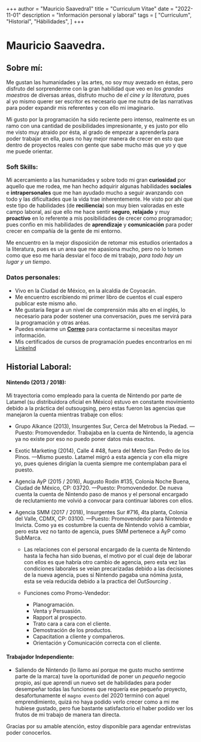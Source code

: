 +++
author = "Mauricio Saavedra1"
title = "Curriculum Vitae"
date = "2022-11-01"
description = "Información personal y laboral"
tags = [
    "Curriculum",
    "Historial",
    "Hábilidades",
]
+++

# Mauricio Saavedra.

## Sobre mí:
Me gustan las humanidades y las artes, no soy muy avezado en éstas, pero disfruto del sorprenderme con la gran habilidad que veo en *los grandes maestros* de diversas aréas, disfruto mucho de *el cine y la literatura*, pues al yo mismo querer ser escritor es necesario que me nutra de las narrativas para poder expandir mis referentes y con ello mi imaginario.

Mi gusto por la programación ha sido reciente pero intenso, realmente es un ramo con una cantidad de posibilidades impresionante, y es justo por ello me visto muy atraido por ésta, al grado de empezar a aprenderla para poder trabajar en ella, pues no hay mejor manera de crecer en esto que dentro de proyectos reales con gente que sabe mucho más que yo y que me puede orientar.

### Soft Skills:
Mi acercamiento a las humanidades y sobre todo mi gran **curiosidad** por aquello que me rodea, me han hecho adquirir algunas habilidades **sociales** e **intrapersonales** que me han ayudado mucho a seguir avanzando con todo y las dificultades que la vida trae inherentemente. He visto por ahí que este tipo de habilidades (de **reciliencia**) son muy bien valoradas en este campo laboral, así que ello me hace sentir **seguro**, **relajado** y muy **proactivo** en lo referente a mis posibilidades de crecer como programador; pues confio en mis habilidades de **aprendizaje** y **comunicación** para poder crecer en compañía de la gente de mi entorno.

Me encuentro en la mejor disposición de retomar mis estudios orientados a la literatura, pues es un area que me apasiona mucho, pero no lo tomen como que eso me haría desviar el foco de mi trabajo, *para todo hay un lugar y un tiempo*.

### Datos personales:
* Vivo en la Ciudad de México, en la alcaldia de Coyoacán.
* Me encuentro escribiendo mi primer libro de cuentos el cual espero publicar este mismo año.
* Me gustaría llegar a un nivel de comprensión más alto en el inglés, lo necesario para poder sostener una conversación, pues me servirá para la programación y otras aréas. 
* Puedes enviarme un **[Correo]** para contactarme si necesitas mayor información.
* Mis certificados de cursos de programación puedes encontrarlos en mi [LinkeInd](https://www.linkedin.com/in/original-mauricio-saavedra/details/certifications/)

## Historial Laboral:

#### Nintendo (2013 / 2018):
Mi trayectoria como empleado para la cuenta de Nintendo por parte de Latamel (su distribuidora oficial en México) estuvo en constante movimiento debido a la práctica del outsougsing, pero estas fueron las agencias que manejaron la cuenta mientras trabaje con ellos:
* Grupo Alkance (2013), Insurgentes Sur, Cerca del Metrobus la Piedad. —Puesto: Promovendedor.
Trabajaba en la cuenta de Nintendo, la agencia ya no existe por eso no puedo poner datos más exactos.

* Exotic Marketing (2014), Calle 4 #48, fuera del Metro San Pedro de los Pinos. —Mismo puesto.
Latamel migró a esta agencia y con ella migre yo, pues quienes dirigían la cuenta siempre me contemplaban para el puesto.

* Agencia AyP (2015 / 2016), Augusto Rodin #135, Colonia Noche Buena, Ciudad de México, CP: 03720. —Puesto: Promovendedor. De nueva cuenta la cuenta de Nintendo paso de manos y el personal encargado de reclutamiento me volvió a convocar para continuar labores con ellos.

* Agencia SMM (2017 / 2018), Insurgentes Sur #716, 4ta planta, Colonia del Valle, CDMX, CP: 03100. —Puesto: Promovendedor para Nintendo e Invicta. Como ya es costumbre la cuenta de Nintendo volvió a cambiar, pero esta vez no tanto de agencia, pues SMM pertenece a AyP como SubMarca.

    * Las relaciones con el personal encargado de la cuenta de Nintendo hasta la fecha han sido buenas, el motivo por el cual deje de laborar con ellos es que habría otro cambio de agencia, pero esta vez las condiciones laborales se veían precarizadas debido a las decisiones de la nueva agencia, pues si Nintendo pagaba una nómina justa, esta se veía reducida debido a la practica del  *OutSourcing* .

    * Funciones como Promo-Vendedor:
        - Planogramación.
        - Venta y Persuasión.
        - Rapport al prospecto.
        - Trato cara a cara con el cliente. 
        - Demostración de los productos.
        - Capacitation a cliente y compañeros.
        - Orientación y Comunicación correcta con el cliente.

#### Trabajador Independiente:
* Saliendo de Nintendo (lo llamo así porque me gusto mucho sentirme parte de la marca) tuve la oportunidad de poner un *pequeño* negocio propio, así que aprendí un nuevo set de habilidades para poder desempeñar todas las funciones que requería ese pequeño proyecto, desafortunamente el `magno evento` del 2020 terminó con aquel emprendimiento, quizá no haya podido verlo crecer como a mi me hubiese gustado, pero fue bastante satisfactorio el haber podido ver los frutos de mi trabajo de manera tan directa.




Gracias por su amable atención, estoy disponible para agendar entrevistas poder conocerlos.




[Correo]: mailto:micorreodecontactopublico@gmail.com